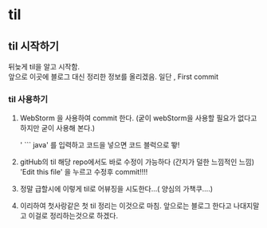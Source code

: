 # til
## til 시작하기
뒤늦게 til을 알고 시작함.  
앞으로 이곳에 블로그 대신 정리한 정보를 올리겠음.
일단 , First commit

### **til 사용하기**

1. WebStorm 을 사용하여  commit 한다.
(궅이 webStorm을 사용할 필요가 없다고 하지만 굳이 사용해 본다.)

    ' ``` java' 를 입력하고 코드을 넣으면 코드 블럭으로 뙇!

2. gitHub의 til 해당 repo에서도 바로 수정이 가능하다 
(간지가 덜한 느낌적인 느낌)
'Edit this file' 을 누르고 수정후 commit!!!!

3. 정말 급할시에 이렇게 til로 어뷰징을 시도한다...( 양심의 가책쿠....)

4. 이리하여 첫사랑같은 첫 til 정리는 이것으로 마침.
앞으로는 블로그 한다고 나대지말고 이걸로 정리하는것으로 하겠다.


        







